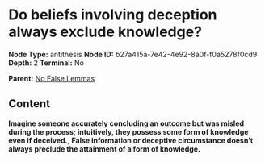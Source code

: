 # Do beliefs involving deception always exclude knowledge?

**Node Type:** antithesis
**Node ID:** b27a415a-7e42-4e92-8a0f-f0a5278f0cd9
**Depth:** 2
**Terminal:** No

**Parent:** [No False Lemmas](no-false-lemmas.md)

## Content

**Imagine someone accurately concluding an outcome but was misled during the process; intuitively, they possess some form of knowledge even if deceived.**, **False information or deceptive circumstance doesn’t always preclude the attainment of a form of knowledge.**
